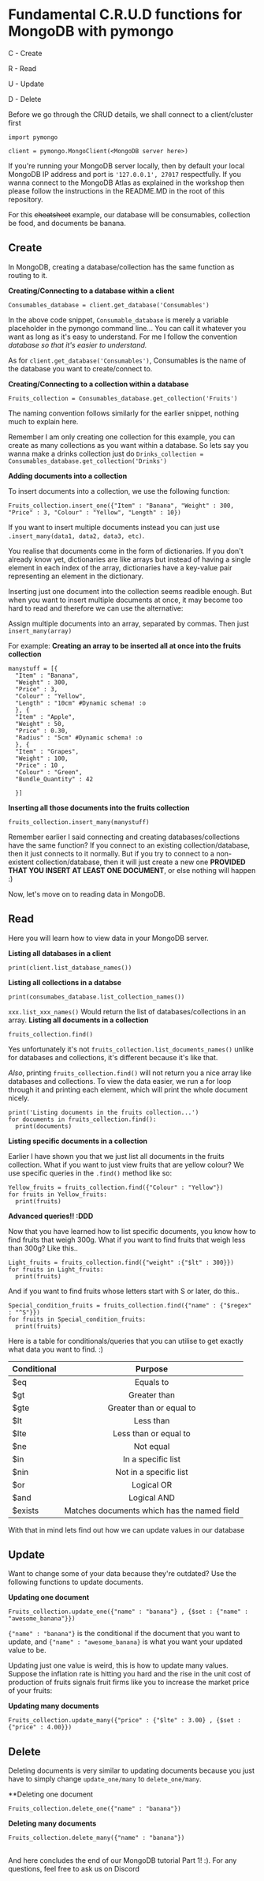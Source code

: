 # Fundamental C.R.U.D functions for MongoDB with pymongo

C - Create

R - Read

U - Update

D - Delete

Before we go through the CRUD details, we shall connect to a client/cluster first
```
import pymongo

client = pymongo.MongoClient(<MongoDB server here>)
```
If you're running your MongoDB server locally, then by default your local MongoDB IP address and port is `'127.0.0.1', 27017` respectfully. If you wanna connect to the MongoDB Atlas as explained in the workshop then please follow the instructions in the README.MD in the root of this repository.

For this ~~cheatsheet~~ example, our database will be consumables, collection be food, and documents be banana.
## Create

In MongoDB, creating a database/collection has the same function as routing to it.

 **Creating/Connecting to a database within a client**
```
Consumables_database = client.get_database('Consumables')
```
In the above code snippet, `Consumable_database` is merely a variable placeholder in the pymongo command line... You can call it whatever you want as long as it's easy to understand. For me I follow the convention <databasename>_database so that it's easier to understand._

  As for `client.get_database('Consumables')`, Consumables is the name of the database you want to create/connect to.

   **Creating/Connecting to a collection within a database**
  ```
  Fruits_collection = Consumables_database.get_collection('Fruits')
  ```
  The naming convention follows similarly for the earlier snippet, nothing much to explain here.

  Remember I am only creating one collection for this example, you can create as many collections as you want within a database. So lets   say you wanna make a drinks collection just do `Drinks_collection = Consumables_database.get_collection('Drinks')`

   **Adding documents into a collection**

  To insert documents into a collection, we use the following function:
  ```
  Fruits_collection.insert_one({"Item" : "Banana", "Weight" : 300, "Price" : 3, "Colour" : "Yellow", "Length" : 10})
  ```
  If you want to insert multiple documents instead you can just use `.insert_many(data1, data2, data3, etc)`.  

  You realise that documents come in the form of dictionaries. If you don't already know yet, dictionaries are like arrays but instead of having a single element in each index of the array, dictionaries have a key-value pair representing an element in the dictionary.

  Inserting just one document into the collection seems readible enough. But when you want to insert multiple documents at once, it may become too hard to read and therefore we can use the alternative:

  Assign multiple documents into an array, separated by commas. Then just `insert_many(array)`

  For example:
  **Creating an array to be inserted all at once into the fruits collection**
  ```
  manystuff = [{
    "Item" : "Banana",
    "Weight" : 300,
    "Price" : 3,
    "Colour" : "Yellow",
    "Length" : "10cm" #Dynamic schema! :o
    }, {
    "Item" : "Apple",
    "Weight" : 50,
    "Price" : 0.30,
    "Radius" : "5cm" #Dynamic schema! :o
    }, {
    "Item" : "Grapes",
    "Weight" : 100,
    "Price" : 10 ,
    "Colour" : "Green",
    "Bundle_Quantity" : 42

    }]
```
**Inserting all those documents into the fruits collection**
```
fruits_collection.insert_many(manystuff)
```
Remember earlier I said connecting and creating databases/collections have the same function? If you connect to an existing collection/database, then it just connects to it normally. But if you try to connect to a non-existent collection/database, then it will just create a new one **PROVIDED THAT YOU INSERT AT LEAST ONE DOCUMENT**, or else nothing will happen :)

Now, let's move on to reading data in MongoDB.

## Read

Here you will learn how to view data in your MongoDB server.

**Listing all databases in a client**
```
print(client.list_database_names())
```
**Listing all collections in a databse**
```
print(consumabes_database.list_collection_names())
```
`xxx.list_xxx_names()` Would return the list of databases/collections in an array.
**Listing all documents in a collection**
```
fruits_collection.find()
```
Yes unfortunately it's not `fruits_collection.list_documents_names()` unlike for databases and collections, it's different because it's like that.

*Also*, printing `fruits_collection.find()` will not return you a nice array like databases and collections. To view the data easier, we run a for loop through it and printing each element, which will print the whole document nicely.
```
print('Listing documents in the fruits collection...')
for documents in fruits_collection.find():
  print(documents)
```
**Listing specific documents in a collection**

Earlier I have shown you that we just list all documents in the fruits collection. What if you want to just view fruits that are yellow colour? We use specific queries in the `.find()` method like so:
```
Yellow_fruits = fruits_collection.find({"Colour" : "Yellow"})
for fruits in Yellow_fruits:
  print(fruits)
```

**Advanced queries!! :DDD**

Now that you have learned how to list specific documents, you know how to find fruits that weigh 300g. What if you want to find fruits that weigh less than 300g? Like this..
```
Light_fruits = fruits_collection.find({"weight" :{"$lt" : 300}})
for fruits in Light_fruits:
  print(fruits)
```
And if you want to find fruits whose letters start with S or later, do this..
```
Special_condition_fruits = fruits_collection.find({"name" : {"$regex" : "^S"}})
for fruits in Special_condition_fruits:
  print(fruits)
```
Here is a table for conditionals/queries that you can utilise to get exactly what data you want to find. :)

| Conditional   | Purpose|
| ------------- |:-------------:|
| $eq      |Equals to|
| $gt      |Greater than|
| $gte      |Greater than or equal to|
| $lt      |Less than|
| $lte      |Less than or equal to|
| $ne     |Not equal|
| $in      |In a specific list|
| $nin      |Not in a specific list|
| $or      |Logical OR|
| $and      |Logical AND|
| $exists     |Matches documents which has the named field|

With that in mind lets find out how we can update values in our database

## Update

Want to change some of your data because they're outdated? Use the following functions to update documents.

**Updating one document**
```
Fruits_collection.update_one({"name" : "banana"} , {$set : {"name" : "awesome_banana"}})
```
`{"name" : "banana"}` is the conditional if the document that you want to update, and `{"name" : "awesome_banana}` is what you want your updated value to be.

Updating just one value is weird, this is how to update many values. Suppose the inflation rate is hitting you hard and the rise in the unit cost of production of fruits signals fruit firms like you to increase the market price of your fruits:

**Updating many documents**
```
Fruits_collection.update_many({"price" : {"$lte" : 3.00} , {$set : {"price" : 4.00}})
```

## Delete

Deleting documents is very similar to updating documents because you just have to simply change `update_one/many` to `delete_one/many`.

**Deleting one document
```
Fruits_collection.delete_one({"name" : "banana"})
```
**Deleting many documents**
```
Fruits_collection.delete_many({"name" : "banana"})
```
##

And here concludes the end of our MongoDB tutorial Part 1! :). For any questions, feel free to ask us on Discord
